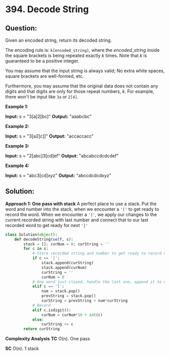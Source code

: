 
  

# 394. Decode String

  

  

## Question:



Given an encoded string, return its decoded string.

The encoding rule is:  `k[encoded_string]`, where the  _encoded_string_  inside the square brackets is being repeated exactly  _k_  times. Note that  _k_  is guaranteed to be a positive integer.

You may assume that the input string is always valid; No extra white spaces, square brackets are well-formed, etc.

Furthermore, you may assume that the original data does not contain any digits and that digits are only for those repeat numbers,  _k_. For example, there won't be input like  `3a`  or  `2[4]`.

**Example 1:**

**Input:** s = "3[a]2[bc]"
**Output:** "aaabcbc"

**Example 2:**

**Input:** s = "3[a2[c]]"
**Output:** "accaccacc"

**Example 3:**

**Input:** s = "2[abc]3[cd]ef"
**Output:** "abcabccdcdcdef"

**Example 4:**

**Input:** s = "abc3[cd]xyz"
**Output:** "abccdcdcdxyz"
## Solution:


**Approach 1: One pass with stack**
A perfect place to use a stack.
Put the word and number into the stack, when we encounter a `'['` to get ready to record the word.
When we encounter a `']'`, we apply our changes to the current recorded string with last number and connect that to our last recorded word to get ready for next `']'`

```python
class Solution(object):
    def decodeString(self, s):
        stack = []; curNum = 0; curString = ''
        for c in s:
	        # Store recorded string and number to get ready to record next
            if c == '[':
                stack.append(curString)
                stack.append(curNum)
                curString = ''
                curNum = 0
            # One word just closed, handle the last one, append it to our prevString stored
            elif c == ']':
                num = stack.pop()
                prevString = stack.pop()
                curString = prevString + num*curString
            # Record 
            elif c.isdigit():
                curNum = curNum*10 + int(c)
            else:
                curString += c
        return curString
```


**Complexity Analysis**
**TC** 
O(n). One pass


**SC** 
O(n). 1 stack
